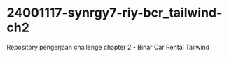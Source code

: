 # 24001117-synrgy7-riy-bcr_tailwind-ch2
Repository pengerjaan challenge chapter 2 - Binar Car Rental Tailwind
